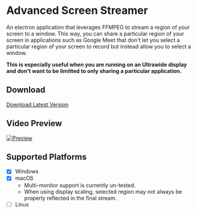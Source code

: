 # Advanced Screen Streamer

An electron application that leverages FFMPEG to stream a region of your screen to a window. This way, you can share a particular region of your screen in applications such as Google Meet that don't let you select a particular region of your screen to record but instead allow you to select a window.

**This is especially useful when you are running on an Ultrawide display and don't want to be limitted to only sharing a particular application.**

## Download

[Download Latest Version](https://github.com/nathan-fiscaletti/advanced-screen-streamer/releases/latest)

## Video Preview

[![Preview](https://i.imgur.com/xe2x2Af.png)](https://youtu.be/IUIsdeD7jnw)

## Supported Platforms 

- [X] Windows
- [X] macOS
    - Multi-monitor support is currently un-tested.
    - When using display scaling, selected region may not always be properly reflected in the final stream.
- [ ] Linux
